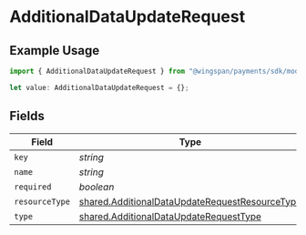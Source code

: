 # AdditionalDataUpdateRequest

## Example Usage

```typescript
import { AdditionalDataUpdateRequest } from "@wingspan/payments/sdk/models/shared";

let value: AdditionalDataUpdateRequest = {};
```

## Fields

| Field                                                                                                                   | Type                                                                                                                    | Required                                                                                                                | Description                                                                                                             |
| ----------------------------------------------------------------------------------------------------------------------- | ----------------------------------------------------------------------------------------------------------------------- | ----------------------------------------------------------------------------------------------------------------------- | ----------------------------------------------------------------------------------------------------------------------- |
| `key`                                                                                                                   | *string*                                                                                                                | :heavy_minus_sign:                                                                                                      | N/A                                                                                                                     |
| `name`                                                                                                                  | *string*                                                                                                                | :heavy_minus_sign:                                                                                                      | N/A                                                                                                                     |
| `required`                                                                                                              | *boolean*                                                                                                               | :heavy_minus_sign:                                                                                                      | N/A                                                                                                                     |
| `resourceType`                                                                                                          | [shared.AdditionalDataUpdateRequestResourceType](../../../sdk/models/shared/additionaldataupdaterequestresourcetype.md) | :heavy_minus_sign:                                                                                                      | N/A                                                                                                                     |
| `type`                                                                                                                  | [shared.AdditionalDataUpdateRequestType](../../../sdk/models/shared/additionaldataupdaterequesttype.md)                 | :heavy_minus_sign:                                                                                                      | N/A                                                                                                                     |